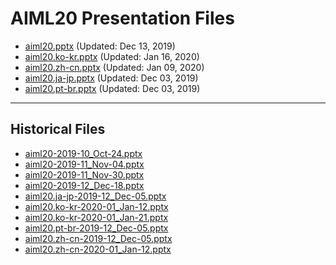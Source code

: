 <!--
This is a machine generated file,
and should not be edited,
as it will be overwritten with future updates.

If you have questions around this process
please contact Scott Cate
-->

# AIML20 Presentation Files

- [aiml20.pptx](https://globaleventcdn.blob.core.windows.net/assets/aiml/aiml20/aiml20.pptx) (Updated: Dec 13, 2019)
- [aiml20.ko-kr.pptx](https://globaleventcdn.blob.core.windows.net/assets/aiml/aiml20/aiml20.ko-kr.pptx) (Updated: Jan 16, 2020)
- [aiml20.zh-cn.pptx](https://globaleventcdn.blob.core.windows.net/assets/aiml/aiml20/aiml20.zh-cn.pptx) (Updated: Jan 09, 2020)
- [aiml20.ja-jp.pptx](https://globaleventcdn.blob.core.windows.net/assets/aiml/aiml20/aiml20.ja-jp.pptx) (Updated: Dec 03, 2019)
- [aiml20.pt-br.pptx](https://globaleventcdn.blob.core.windows.net/assets/aiml/aiml20/aiml20.pt-br.pptx) (Updated: Dec 03, 2019)
---
## Historical Files
- [aiml20-2019-10_Oct-24.pptx](https://globaleventcdn.blob.core.windows.net/assets/aiml/aiml20/aiml20-2019-10_Oct-24.pptx)
- [aiml20-2019-11_Nov-04.pptx](https://globaleventcdn.blob.core.windows.net/assets/aiml/aiml20/aiml20-2019-11_Nov-04.pptx)
- [aiml20-2019-11_Nov-30.pptx](https://globaleventcdn.blob.core.windows.net/assets/aiml/aiml20/aiml20-2019-11_Nov-30.pptx)
- [aiml20-2019-12_Dec-18.pptx](https://globaleventcdn.blob.core.windows.net/assets/aiml/aiml20/aiml20-2019-12_Dec-18.pptx)
- [aiml20.ja-jp-2019-12_Dec-05.pptx](https://globaleventcdn.blob.core.windows.net/assets/aiml/aiml20/aiml20.ja-jp-2019-12_Dec-05.pptx)
- [aiml20.ko-kr-2020-01_Jan-12.pptx](https://globaleventcdn.blob.core.windows.net/assets/aiml/aiml20/aiml20.ko-kr-2020-01_Jan-12.pptx)
- [aiml20.ko-kr-2020-01_Jan-21.pptx](https://globaleventcdn.blob.core.windows.net/assets/aiml/aiml20/aiml20.ko-kr-2020-01_Jan-21.pptx)
- [aiml20.pt-br-2019-12_Dec-05.pptx](https://globaleventcdn.blob.core.windows.net/assets/aiml/aiml20/aiml20.pt-br-2019-12_Dec-05.pptx)
- [aiml20.zh-cn-2019-12_Dec-05.pptx](https://globaleventcdn.blob.core.windows.net/assets/aiml/aiml20/aiml20.zh-cn-2019-12_Dec-05.pptx)
- [aiml20.zh-cn-2020-01_Jan-12.pptx](https://globaleventcdn.blob.core.windows.net/assets/aiml/aiml20/aiml20.zh-cn-2020-01_Jan-12.pptx)


